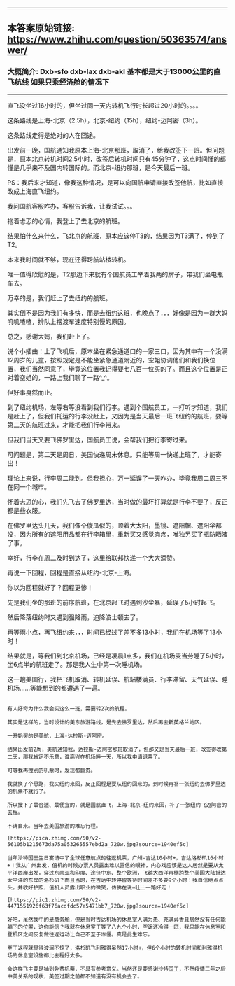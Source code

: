 ----------------------------------------
## 本答案原始链接: https://www.zhihu.com/question/50363574/answer/
### 大概简介: Dxb-sfo dxb-lax dxb-akl 基本都是大于13000公里的直飞航线 如果只乘经济舱的情况下
----------------------------------------
直飞没坐过16小时的，但坐过同一天内转机飞行时长超过20小时的。。。。

这条路线是上海-北京（2.5h），北京-纽约（15h），纽约-迈阿密（3h）。

这条路线走得是绝对的人在囧途。

出发前一晚，国航通知我原本上海-北京那班，取消了，给我改签下一班。但问题是，原本北京转机时间2.5小时，改签后转机时间只有45分钟了，这点时间懂的都懂是几乎来不及国内转国际的。而北京-纽约那班，是今天最后一班。

PS：我后来才知道，像我这种情况，是可以向国航申请直接改签他航，比如直接改成上海直飞纽约。

我问国航客服咋办，客服告诉我，让我试试。。。

抱着忐忑的心情，我登上了去北京的航班。

结果怕什么来什么，飞北京的航班，原本应该停T3的，结果因为T3满了，停到了T2。

本来我时间就不够，现在还得跨航站楼转机。

唯一值得欣慰的是，T2那边下来就有个国航员工举着我两的牌子，带我们坐电瓶车去。

万幸的是，我们赶上了去纽约的航班。

其实倒不是因为我们有多快，而是去纽约这班，也晚点了，，，好像是因为一群大妈叽叽喳喳，排队上摆渡车速度特别慢的原因。

总之，感谢大妈，我们赶上了。

说个小插曲：上了飞机后，原本坐在紧急通道口的一家三口，因为其中有一个没满12周岁的儿童，按照规定是不能坐紧急通道附近的，空姐协调他们和我们换位置，我们当然同意了，毕竟这位置我记得要七八百一位买的了。而且这个位置是正对着空姐的，一路上我们聊了一路^_^。

但好事戛然而止。

到了纽约机场，左等右等没看到我们行李。遇到个国航员工，一打听才知道，我们是赶上了，但我们托运的行李没赶上，又因为是当天最后一班飞纽约的航班，要等第二天的航班过来，才能把我们行李带来。

但我们当天又要飞佛罗里达，国航员工说，会帮我们把行李寄过来。

可问题是，第二天是周日，美国快递周末休息。只能等周一快递上班了，才能寄出！

理论上来说，行李周二能到。但我担心，万一延误了一天咋办，毕竟我周二周三不在同一个城市。

怀着忐忑的心，我们先飞去了佛罗里达，当时做的最坏打算就是行李不要了，反正都是些衣服。

在佛罗里达头几天，我们像个傻瓜似的，顶着大太阳，墨镜、遮阳帽、遮阳伞都没，因为所有的遮阳用品都在行李箱里，重新买又感觉肉疼，唯独另买了瓶防晒液了事。

幸好，行李在周二及时到达了，这里给联邦快递一个大大滴赞。




再说一下回程，回程是直接从纽约-北京-上海。

你以为回程就好了？回程更惨！

先是我们坐的那班的前序航班，在北京起飞时遇到沙尘暴，延误了5小时起飞。

然后降落纽约时又遇到强降雨，迫降波士顿去了。

再等雨小点，再飞纽约来，，，时间已经过了差不多13小时，我们在机场等了13小时！

结果就是，等我们到北京机场，已经是凌晨1点多，我们在机场麦当劳睡了5小时，坐6点半的航班走了。那是我人生中第一次睡机场。




这一趟美国行，我把飞机取消、转机延误、航站楼满员、行李滞留、天气延误、睡机场……等能想到的都遭遇了一遍。

~~~~~~~~~~~~~~~~~~~~~

有人好奇为什么我会买这么一班，需要转2次的航程。

其实是这样的，当时设计的美东旅游路线，是先去佛罗里达，然后再去新英格兰地区。

一开始买的是美航，上海-达拉斯-迈阿密。

结果出发前2周，美航通知我，达拉斯-迈阿密那班取消了，但那又是当天最后一班，改签得改第二天，那我肯定不乐意，谁高兴在机场睡一天，所以我申请退票了。

可等我再搜别的机票时，发现都巨贵。

我就换了个思路，我买纽约来回，反正回程是要从纽约回来的，到时候再补一张纽约去佛罗里达的机票不就行了。

所以搜下了最合适、最便宜的，就是国航直飞，上海-北京-纽约来回，补了一张纽约飞迈阿密的去程。

不请自来。当年去美国旅游的难忘行程。

[https://pica.zhimg.com/50/v2-56105b1215673da75a053265557ebd2a_720w.jpg?source=1940ef5c]

当年沙特国王生日宴请中了全球任意航点的往返机票，广州-吉达10小时+，吉达洛杉矶16小时+！我从广州出发，值机的时候办票人员露出难以置信的眼神，内心戏应该是这人居然是要从太平洋西岸出发，穿过东南亚和印度、途径中东、整个欧洲，飞越大西洋再横跨整个美国大陆抵达太平洋的东岸的洛杉矶？而且当时，在吉达中转停留等待时间差不多要9个小时！我自信地点点头，并收好护照，值机人员露出职业的微笑，仿佛在说—壮士一路好走！

[https://pic1.zhimg.com/50/v2-4471551926f63f76acdfdc57e5471bb7_720w.jpg?source=1940ef5c]

好吧，虽然我中的是商务舱，但是当时吉达机场的休息室人满为患、充满异香且居然没有任何能躺下的位置，这你能信？我就在休息室干等了八九个小时，空调还冷得一匹，我只能在休息室和登机区之间反复做往返运动让自己不至于冻僵。真是此生难忘。

至于返程就显得波澜不惊了，洛杉矶飞利雅得虽然17小时+，但6个小时的转机时间和利雅得机场的休息室设施都比去程好太多。

会这样飞主要是抽到免费机票，不具有参考意义。当然还是要感谢沙特国王，不然疫情三年之后中美关系的现状，美签过期之前都不知道有没有机会去了。

